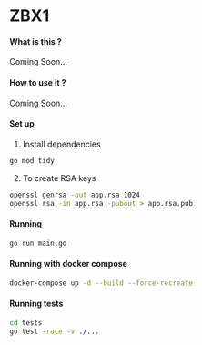 # ZBX1

#### What is this ?

Coming Soon...

#### How to use it ?

Coming Soon...

#### Set up

1. Install dependencies
```bash
go mod tidy
```
2. To create RSA keys
```bash
openssl genrsa -out app.rsa 1024
openssl rsa -in app.rsa -pubout > app.rsa.pub
```

#### Running
```bash
go run main.go
```

#### Running with docker compose
```bash
docker-compose up -d --build --force-recreate
```

#### Running tests
```bash
cd tests
go test -race -v ./...
```